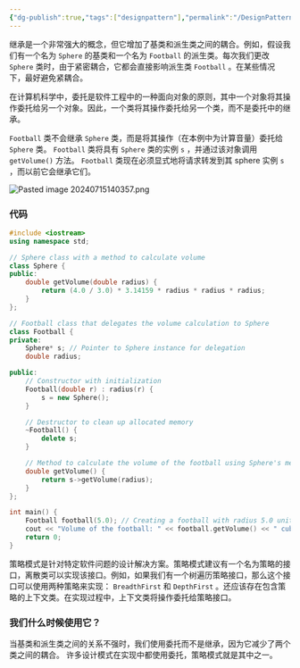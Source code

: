 ```yaml
---
{"dg-publish":true,"tags":["designpattern"],"permalink":"/DesignPattern/策略模式和委托/","dgPassFrontmatter":true}
---
```


继承是一个非常强大的概念，但它增加了基类和派生类之间的耦合。例如，假设我们有一个名为 `Sphere` 的基类和一个名为 `Football` 的派生类。每次我们更改 `Sphere` 类时，由于紧密耦合，它都会直接影响派生类 `Football` 。在某些情况下，最好避免紧耦合。

在计算机科学中，委托是软件工程中的一种面向对象的原则，其中一个对象将其操作委托给另一个对象。因此，一个类将其操作委托给另一个类，而不是委托中的继承。

`Football` 类不会继承 `Sphere` 类，而是将其操作（在本例中为计算音量）委托给 `Sphere` 类。 `Football` 类将具有 `Sphere` 类的实例 `s` ，并通过该对象调用 `getVolume()` 方法。 `Football` 类现在必须显式地将请求转发到其 sphere 实例 `s` ，而以前它会继承它们。


![Pasted image 20240715140357.png](/img/user/DesignPattern/assert/Pasted%20image%2020240715140357.png)

### 代码

```cpp
#include <iostream>
using namespace std;

// Sphere class with a method to calculate volume
class Sphere {
public:
    double getVolume(double radius) {
        return (4.0 / 3.0) * 3.14159 * radius * radius * radius;
    }
};

// Football class that delegates the volume calculation to Sphere
class Football {
private:
    Sphere* s; // Pointer to Sphere instance for delegation
    double radius;

public:
    // Constructor with initialization
    Football(double r) : radius(r) {
        s = new Sphere();
    }

    // Destructor to clean up allocated memory
    ~Football() {
        delete s;
    }

    // Method to calculate the volume of the football using Sphere's method
    double getVolume() {
        return s->getVolume(radius);
    }
};

int main() {
    Football football(5.0); // Creating a football with radius 5.0 units
    cout << "Volume of the football: " << football.getVolume() << " cubic units" << endl;
    return 0;
}

```


策略模式是针对特定软件问题的设计解决方案。策略模式建议有一个名为策略的接口，离散类可以实现该接口。例如，如果我们有一个树遍历策略接口，那么这个接口可以使用两种策略来实现： `BreadthFirst` 和 `DepthFirst` 。还应该存在包含策略的上下文类。在实现过程中，上下文类将操作委托给策略接口。

### **我们什么时候使用它？**

当基类和派生类之间的关系不强时，我们使用委托而不是继承，因为它减少了两个类之间的耦合。
许多设计模式在实现中都使用委托，策略模式就是其中之一。